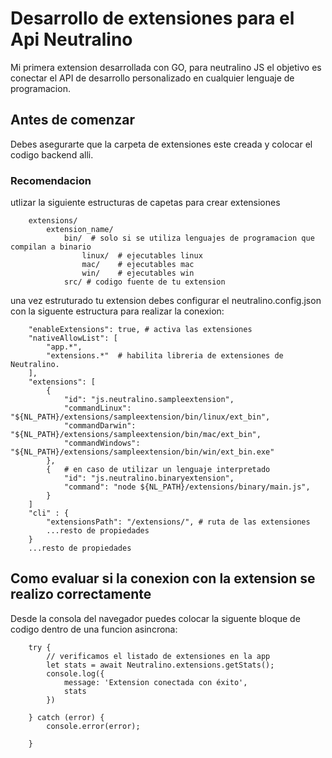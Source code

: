 # Desarrollo de extensiones para el Api Neutralino

Mi primera extension desarrollada con GO, para neutralino JS
el objetivo es conectar el API de desarrollo personalizado en 
cualquier lenguaje de programacion.

## Antes de comenzar
Debes asegurarte que la carpeta de extensiones este creada
y colocar el codigo backend alli.

### Recomendacion
utlizar la siguiente estructuras de capetas para crear extensiones

```
    extensions/
        extension_name/
            bin/  # solo si se utiliza lenguajes de programacion que compilan a binario
                linux/  # ejecutables linux
                mac/    # ejecutables mac
                win/    # ejecutables win
            src/ # codigo fuente de tu extension
```

una vez estruturado tu extension debes configurar el neutralino.config.json con la 
siguente estructura para realizar la conexion:

```
    "enableExtensions": true, # activa las extensiones
    "nativeAllowList": [
        "app.*",
        "extensions.*"  # habilita libreria de extensiones de Neutralino. 
    ],
    "extensions": [
        {
            "id": "js.neutralino.sampleextension",
            "commandLinux": "${NL_PATH}/extensions/sampleextension/bin/linux/ext_bin",
            "commandDarwin": "${NL_PATH}/extensions/sampleextension/bin/mac/ext_bin",
            "commandWindows": "${NL_PATH}/extensions/sampleextension/bin/win/ext_bin.exe"
        },
        {   # en caso de utilizar un lenguaje interpretado
            "id": "js.neutralino.binaryextension",
            "command": "node ${NL_PATH}/extensions/binary/main.js",
        }
    ]
    "cli" : {
        "extensionsPath": "/extensions/", # ruta de las extensiones
        ...resto de propiedades
    }
    ...resto de propiedades
```

## Como evaluar si la conexion con la extension se realizo correctamente
Desde la consola del navegador puedes colocar la siguente bloque de codigo
dentro de una funcion asincrona:

```
    try {
        // verificamos el listado de extensiones en la app
        let stats = await Neutralino.extensions.getStats();
        console.log({
            message: 'Extension conectada con éxito',
            stats
        })
    
    } catch (error) {
        console.error(error);

    }
```

